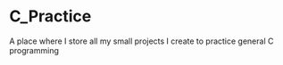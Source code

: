 # C_Practice
A place where I store all my small projects I create to practice general C programming
